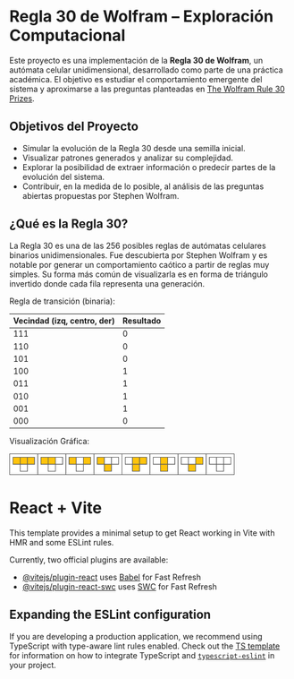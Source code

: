 # Regla 30 de Wolfram – Exploración Computacional

Este proyecto es una implementación de la **Regla 30 de Wolfram**, un autómata celular unidimensional, desarrollado como parte de una práctica académica. El objetivo es estudiar el comportamiento emergente del sistema y aproximarse a las preguntas planteadas en [The Wolfram Rule 30 Prizes](https://www.rule30prize.org/).

## Objetivos del Proyecto

- Simular la evolución de la Regla 30 desde una semilla inicial.
- Visualizar patrones generados y analizar su complejidad.
- Explorar la posibilidad de extraer información o predecir partes de la evolución del sistema.
- Contribuir, en la medida de lo posible, al análisis de las preguntas abiertas propuestas por Stephen Wolfram.

## ¿Qué es la Regla 30?

La Regla 30 es una de las 256 posibles reglas de autómatas celulares binarios unidimensionales. Fue descubierta por Stephen Wolfram y es notable por generar un comportamiento caótico a partir de reglas muy simples. Su forma más común de visualizarla es en forma de triángulo invertido donde cada fila representa una generación.

Regla de transición (binaria):

| Vecindad (izq, centro, der) | Resultado |
|-----------------------------|-----------|
| 111                         | 0         |
| 110                         | 0         |
| 101                         | 0         |
| 100                         | 1         |
| 011                         | 1         |
| 010                         | 1         |
| 001                         | 1         |
| 000                         | 0         |

Visualización Gráfica:

<img src="src/assets/Rule30Amarillo.png" alt="Condiciones de Regla 30" style="width:80%;">

# React + Vite

This template provides a minimal setup to get React working in Vite with HMR and some ESLint rules.

Currently, two official plugins are available:

- [@vitejs/plugin-react](https://github.com/vitejs/vite-plugin-react/blob/main/packages/plugin-react) uses [Babel](https://babeljs.io/) for Fast Refresh
- [@vitejs/plugin-react-swc](https://github.com/vitejs/vite-plugin-react/blob/main/packages/plugin-react-swc) uses [SWC](https://swc.rs/) for Fast Refresh

## Expanding the ESLint configuration

If you are developing a production application, we recommend using TypeScript with type-aware lint rules enabled. Check out the [TS template](https://github.com/vitejs/vite/tree/main/packages/create-vite/template-react-ts) for information on how to integrate TypeScript and [`typescript-eslint`](https://typescript-eslint.io) in your project.
